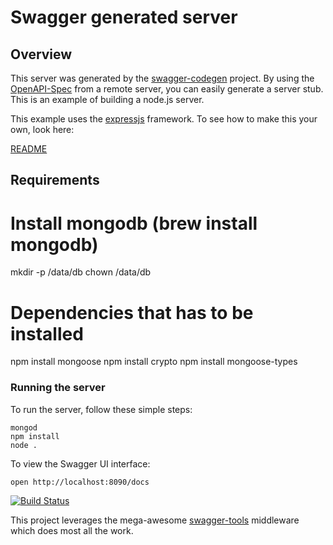 # Swagger generated server

## Overview
This server was generated by the [swagger-codegen](https://github.com/swagger-api/swagger-codegen) project.  By using the [OpenAPI-Spec](https://github.com/OAI/OpenAPI-Specification) from a remote server, you can easily generate a server stub.  This is an example of building a node.js server.

This example uses the [expressjs](http://expressjs.com/) framework.  To see how to make this your own, look here:

[README](https://github.com/swagger-api/swagger-codegen/blob/master/README.md)

## Requirements

# Install mongodb (brew install mongodb)
mkdir -p /data/db
chown <insert username> /data/db

# Dependencies that has to be installed
npm install mongoose
npm install crypto
npm install mongoose-types

### Running the server
To run the server, follow these simple steps:

```
mongod
npm install
node .
```

To view the Swagger UI interface:

```
open http://localhost:8090/docs
```


[![Build Status](https://travis-ci.org/meldeapp/meldeapp-server.svg?branch=master)](https://travis-ci.org/meldeapp/meldeapp-server)

This project leverages the mega-awesome [swagger-tools](https://github.com/apigee-127/swagger-tools) middleware which does most all the work.
